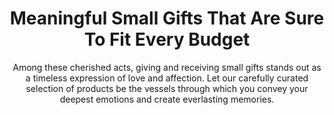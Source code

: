 ---
layout: post
title: Meaningful Small Gifts That Are Sure To Fit Every Budget
subtitle: Among these cherished acts, giving and receiving small gifts stands out as a timeless expression of love and affection. Let our carefully curated selection of products be the vessels through which you convey your deepest emotions and create everlasting memories.
header-img: "img/post/2023/09/copied/small-gifts.jpg"
header-style: text
permalink: "/small-gifts/"
catalog: true
tags:
  - Recipients 
  - Men
---        